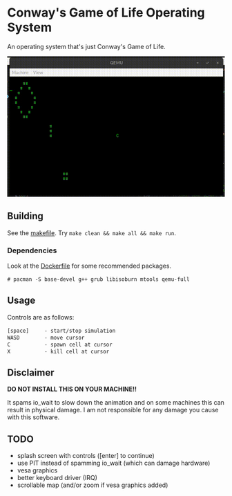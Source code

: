 # Conway's Game of Life Operating System
An operating system that's just Conway's Game of Life.

![demo](demo.gif)

## Building
See the [makefile](Makefile). Try `make clean && make all && make run`.

### Dependencies
Look at the [Dockerfile](Dockerfile) for some recommended packages.
```console
# pacman -S base-devel g++ grub libisoburn mtools qemu-full
```

## Usage
Controls are as follows:
```
[space]     - start/stop simulation
WASD        - move cursor
C           - spawn cell at cursor
X           - kill cell at cursor
```
## Disclaimer
**DO NOT INSTALL THIS ON YOUR MACHINE!!**

It spams io_wait to slow down the animation and on some machines this can result in physical damage.
I am not responsible for any damage you cause with this software.

## TODO
- splash screen with controls ([enter] to continue)
- use PIT instead of spamming io_wait (which can damage hardware)
- vesa graphics
- better keyboard driver (IRQ)
- scrollable map (and/or zoom if vesa graphics added)
